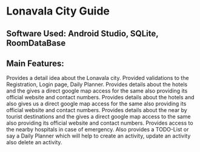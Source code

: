 # Lonavala City Guide
## Software Used: Android Studio, SQLite, RoomDataBase
## Main Features:
   Provides a detail idea about the Lonavala city.
   Provided validations to the Registration, Login page, Daily Planner.
   Provides details about the hotels and the gives a direct google map access for the same also providing its official website and contact numbers.
   Provides details about the hotels and also gives us a direct google map access for the same also providing its official website and contact numbers.
   Provides details about the near by tourist destinations and the gives a direct google map access to the same also providing its official website and contact numbers.
   Provides access to the nearby hospitals in case of emergency.
   Also provides a TODO-List or say a Daily Planner which will help to create an activity, update an activity also delete an activity.
